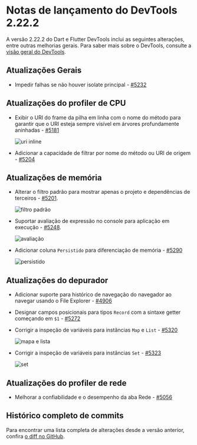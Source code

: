 # Notas de lançamento do DevTools 2.22.2

A versão 2.22.2 do Dart e Flutter DevTools inclui as seguintes alterações, entre outras melhorias gerais. Para saber mais sobre o DevTools, consulte a [visão geral do DevTools](https://docs.flutter.dev/tools/devtools).

## Atualizações Gerais

- Impedir falhas se não houver isolate principal - [#5232](https://github.com/flutter/devtools/pull/5232)

## Atualizações do profiler de CPU

- Exibir o URI do frame da pilha em linha com o nome do método para garantir que o URI esteja sempre visível em árvores profundamente aninhadas - [#5181](https://github.com/flutter/devtools/pull/5181)

  ![uri inline](/tools/devtools/release-notes/images-2.22.2/5181.png "uri inline")

- Adicionar a capacidade de filtrar por nome do método ou URI de origem - [#5204](https://github.com/flutter/devtools/pull/5204)

## Atualizações de memória

- Alterar o filtro padrão para mostrar apenas o projeto e dependências de terceiros - [#5201](https://github.com/flutter/devtools/pull/5201).

  ![filtro padrão](/tools/devtools/release-notes/images-2.22.2/5201.png "filtro padrão")

- Suportar avaliação de expressão no console para aplicação em execução - [#5248](https://github.com/flutter/devtools/pull/5248).

  ![avaliação](/tools/devtools/release-notes/images-2.22.2/5248.png "avaliação")

- Adicionar coluna `Persistido` para diferenciação de memória - [#5290](https://github.com/flutter/devtools/pull/5290)

  ![persistido](/tools/devtools/release-notes/images-2.22.2/5290.png "persistido")

## Atualizações do depurador

- Adicionar suporte para histórico de navegação do navegador ao navegar usando o File Explorer - [#4906](https://github.com/flutter/devtools/pull/4906)
- Designar campos posicionais para tipos `Record` com a sintaxe getter começando em `$1` - [#5272](https://github.com/flutter/devtools/pull/5272)
- Corrigir a inspeção de variáveis para instâncias `Map` e `List` - [#5320](https://github.com/flutter/devtools/pull/5320)

  ![mapa e lista](/tools/devtools/release-notes/images-2.22.2/5320.png "mapa e lista")

- Corrigir a inspeção de variáveis para instâncias `Set` - [#5323](https://github.com/flutter/devtools/pull/5323)

  ![set](/tools/devtools/release-notes/images-2.22.2/5323.png "set")

## Atualizações do profiler de rede

- Melhorar a confiabilidade e o desempenho da aba Rede - [#5056](https://github.com/flutter/devtools/pull/5056)

## Histórico completo de commits

Para encontrar uma lista completa de alterações desde a versão anterior, confira [o diff no GitHub](https://github.com/flutter/devtools/compare/v2.21.1...v2.22.2).
